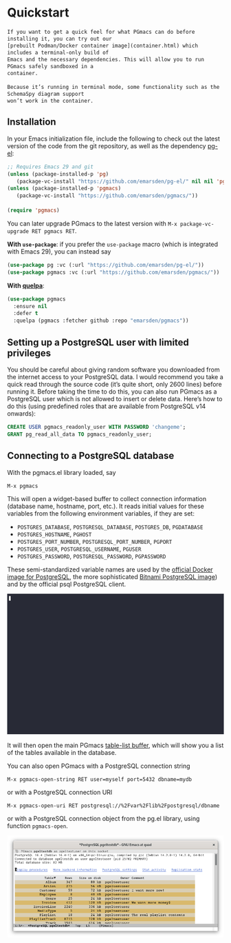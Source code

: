 # Quickstart

~~~admonish note title="Try it out before installing"
If you want to get a quick feel for what PGmacs can do before installing it, you can try out our
[prebuilt Podman/Docker container image](container.html) which includes a terminal-only build of
Emacs and the necessary dependencies. This will allow you to run PGmacs safely sandboxed in a
container.

Because it’s running in terminal mode, some functionality such as the SchemaSpy diagram support
won’t work in the container.
~~~


## Installation

In your Emacs initialization file, include the following to check out the latest version of the code
from the git repository, as well as the dependency [pg-el](https://github.com/emarsden/pg-el/):

```lisp
;; Requires Emacs 29 and git
(unless (package-installed-p 'pg)
   (package-vc-install "https://github.com/emarsden/pg-el/" nil nil 'pg))
(unless (package-installed-p 'pgmacs)
   (package-vc-install "https://github.com/emarsden/pgmacs/"))

(require 'pgmacs)
```

You can later upgrade PGmacs to the latest version with `M-x package-vc-upgrade RET pgmacs RET`.

**With `use-package`**: if you prefer the `use-package` macro (which is integrated with Emacs 29),
you can instead say

```lisp
(use-package pg :vc (:url "https://github.com/emarsden/pg-el/"))
(use-package pgmacs :vc (:url "https://github.com/emarsden/pgmacs/"))
```

**With [quelpa](https://github.com/quelpa/quelpa)**: 

```lisp
(use-package pgmacs
  :ensure nil
  :defer t
  :quelpa (pgmacs :fetcher github :repo "emarsden/pgmacs"))
```


## Setting up a PostgreSQL user with limited privileges

You should be careful about giving random software you downloaded from the internet access to your
PostgreSQL data. I would recommend you take a quick read through the source code (it’s quite short,
only 2600 lines) before running it. Before taking the time to do this, you can also run PGmacs as a
PostgreSQL user which is not allowed to insert or delete data. Here’s how to do this (using
predefined roles that are available from PostgreSQL v14 onwards): 

```sql
CREATE USER pgmacs_readonly_user WITH PASSWORD 'changeme';
GRANT pg_read_all_data TO pgmacs_readonly_user;
```


## Connecting to a PostgreSQL database

With the pgmacs.el library loaded, say 

    M-x pgmacs
    
This will open a widget-based buffer to collect connection information (database name, hostname,
port, etc.). It reads initial values for these variables from the following environment variables,
if they are set:

- `POSTGRES_DATABASE`, `POSTGRESQL_DATABASE`, `POSTGRES_DB`, `PGDATABASE`
- `POSTGRES_HOSTNAME`, `PGHOST`
- `POSTGRES_PORT_NUMBER`, `POSTGRESQL_PORT_NUMBER`, `PGPORT`
- `POSTGRES_USER`, `POSTGRESQL_USERNAME`, `PGUSER`
- `POSTGRES_PASSWORD`, `POSTGRESQL_PASSWORD`, `PGPASSWORD`

These semi-standardized variable names are used by the [official Docker image for
PostgreSQL](https://hub.docker.com/_/postgres/), the more sophisticated [Bitnami PostgreSQL
image](https://registry.hub.docker.com/r/bitnami/postgresql)) and by the official psql PostgreSQL client.

![Screenshot connection widget](img/connect-widget-table-list.gif)

It will then open the main PGmacs [table-list buffer](table-list.html), which will show you a list
of the tables available in the database.

You can also open PGmacs with a PostgreSQL connection string

    M-x pgmacs-open-string RET user=myself port=5432 dbname=mydb

or with a PostgreSQL connection URI

    M-x pgmacs-open-uri RET postgresql://%2Fvar%2Flib%2Fpostgresql/dbname

or with a PostgreSQL connection object from the pg.el library, using function `pgmacs-open`.


![Screenshot table list](img/screenshot-overview.png)


